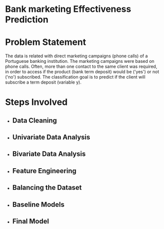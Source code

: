 # Bank marketing Effectiveness Prediction

# Problem Statement
The data is related with direct marketing campaigns (phone calls) of a Portuguese banking institution. The marketing campaigns were based on phone calls. Often, more than one contact to the same client was required, in order to access if the product (bank term deposit) would be ('yes') or not ('no') subscribed. The classification goal is to predict if the client will subscribe a term deposit (variable y).
# Steps Involved
* ## Data Cleaning
* ## Univariate Data Analysis
* ## Bivariate Data Analysis
* ## Feature Engineering
* ## Balancing the Dataset
* ## Baseline Models
* ## Final Model
